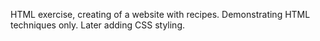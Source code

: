 HTML exercise, creating of a website with recipes.
Demonstrating HTML techniques only. Later adding CSS styling.